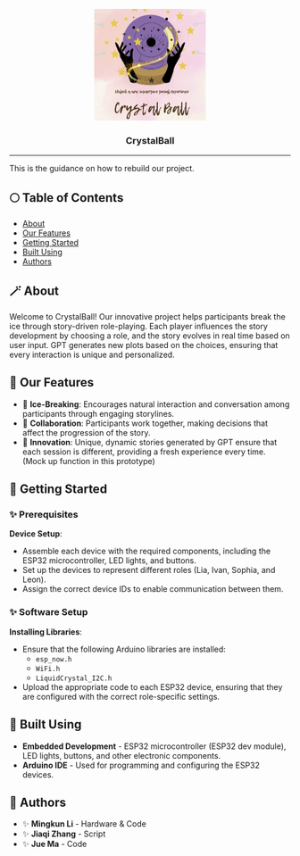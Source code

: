 <p align="center">
  <a href="" rel="noopener">
    <img width=200px height=200px src="./Logo.png" alt="Project logo">
  </a>
</p>

<h3 align="center">CrystalBall</h3>

---

<p>This is the guidance on how to rebuild our project.</p>

## 🌕 Table of Contents

- [About](#about)
- [Our Features](#our_features)
- [Getting Started](#getting_started)
- [Built Using](#built_using)
- [Authors](#authors)

## 🪄 About <a name="about"></a>

Welcome to CrystalBall! Our innovative project helps participants break the ice through story-driven role-playing. Each player influences the story development by choosing a role, and the story evolves in real time based on user input. GPT generates new plots based on the choices, ensuring that every interaction is unique and personalized.

## 🦋 Our Features <a name="our_features"></a>

- 💫 **Ice-Breaking**: Encourages natural interaction and conversation among participants through engaging storylines.
- 💫 **Collaboration**: Participants work together, making decisions that affect the progression of the story.
- 💫 **Innovation**: Unique, dynamic stories generated by GPT ensure that each session is different, providing a fresh experience every time. (Mock up function in this prototype)

## 🔮 Getting Started <a name="getting_started"></a>

### ✨ Prerequisites
**Device Setup**:
   - Assemble each device with the required components, including the ESP32 microcontroller, LED lights, and buttons.
   - Set up the devices to represent different roles (Lia, Ivan, Sophia, and Leon).
   - Assign the correct device IDs to enable communication between them.

### ✨ Software Setup
**Installing Libraries**:
   - Ensure that the following Arduino libraries are installed:
     - `esp_now.h`
     - `WiFi.h`
     - `LiquidCrystal_I2C.h`
   - Upload the appropriate code to each ESP32 device, ensuring that they are configured with the correct role-specific settings.

## 🐜 Built Using <a name="built_using"></a>

- **Embedded Development** - ESP32 microcontroller (ESP32 dev module), LED lights, buttons, and other electronic components.
- **Arduino IDE** - Used for programming and configuring the ESP32 devices.

## 🔆 Authors <a name="authors"></a>

- ✨ **Mingkun Li** - Hardware & Code
- ✨ **Jiaqi Zhang** - Script
- ✨ **Jue Ma** - Code
